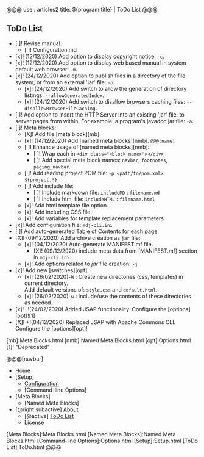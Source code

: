 @@@
use : articles2
title: ${program.title} | ToDo List
@@@


## ToDo List

- [ ]! Revise manual.
    - [ ]! Configuration.md
- [x]! (12/12/2020) Add option to display copyright notice: `-c`.
- [x]! (12/12/2020) Add option to display web based manual in system default web browser: `-m`.
- [x]! (24/12/2020) Add option to publish files in a directory of the file system, or from an
        external 'jar' file: `-p`.
    - [x]! (24/12/2020) Add switch to allow the generation of directory listings: `--allowGeneratedIndex`.
    - [x]! (24/12/2020) Add switch to disallow browsers caching files: `--disallowBrowserFileCaching`.
- [ ]! Add option to insert the HTTP Server into an existing 'jar' file, to server pages
from within.  For example: a program's javadoc.jar file: `-a`.
- [ ]! Meta blocks:
    - [X]! Add file [meta block][mb]:
    - [x]! (14/12/2020) Add [named meta blocks][nmb]. `@@@[name]`
    - [ ]! Enhance usage of [named meta blocks][nmb]:
        - [ ]! Wrap each in `<div class="<block-name>"></div>`
        - [ ]! Add special meta block names: `navbar`, `footnotes`, `paging_navbar`.
    - [ ]! Add reading project POM file: `-p <path/to/pom.xml>`. `${project.*}`
    - [ ]! Add include file:
        - [ ]! Include markdown file: `includeMD` : `filename.md`
        - [ ]! Include html file: `includeHTML` : `filename.html`
    - [x]! Add html template file option.
    - [x]! Add including CSS file.
    - [x]! Add variables for template replacement parameters.
- [x]! Add configuration file: `mdj-cli.ini`
- [ ]! Add auto-generated Table of Contents for each page.
- [X]! (09/12/2020) Add archive creation as `jar` file:
    - [x]! (04/12/2020) Auto-generate MANIFEST.mf file.
        - [X]! (09/12/2020) include meta data from [MANIFEST.mf] section in `mdj-cli.ini`.
    - [x]! Add options related to _jar_ file creation: `-j`
- [x]! Add new [switches][opt]:
    - [x]! (26/02/2020)`-W` : Create new directories (css, templates) in current directory.  
            Add default versions of: `style.css` and `default.html`.
    - [x]! (26/02/2020)`-w` : Include/use the contents of these directories as needed.
- [x]! -!(24/02/2020) Added JSAP functionality. Configure the [options][opt]![1]
- [X]! +!(04/12/2020) Replaced JSAP with Apache Commons CLI. Configure the [options][opt]!



[mb]:Meta Blocks.html
[nmb]:Named Meta Blocks.html
[opt]:Options.html
[1]: "Deprecated"

@@@[navbar]
- [Home]
- [Setup]
    - [Configuration]
    - [Command-line Options]
- [Meta Blocks]
    - [Named Meta Blocks]
- [@right subactive] [About]
    - [@active] [ToDo List](#)
    - [License]

[About]:About.html
[Configuration]:Configuration.html
[Home]:index.html
[License]:LICENSE.html
[Meta Blocks]:Meta Blocks.html
[Named Meta Blocks]:Named Meta Blocks.html
[Command-line Options]:Options.html
[Setup]:Setup.html
[ToDo List]:ToDo.html
@@@
